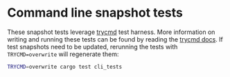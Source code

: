 # Command line snapshot tests

These snapshot tests leverage [trycmd][trycmd-crate] test harness. More
information on writing and running these tests can be found by reading the
[trycmd docs][trycmd-docs]. If test snapshots need to be updated, rerunning the
tests with `TRYCMD=overwrite` will regenerate them:

```sh
TRYCMD=overwrite cargo test cli_tests
```

[trycmd-crate]: https://crates.io/crates/trycmd
[trycmd-docs]: https://docs.rs/trycmd/latest/trycmd
